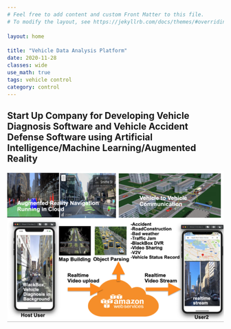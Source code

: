 ```yaml
---
# Feel free to add content and custom Front Matter to this file.
# To modify the layout, see https://jekyllrb.com/docs/themes/#overriding-theme-defaults

layout: home

title: "Vehicle Data Analysis Platform"
date: 2020-11-28
classes: wide
use_math: true
tags: vehicle control 
category: control 
---
```


## Start Up Company for Developing Vehicle Diagnosis Software and Vehicle Accident Defense Software using Artificial Intelligence/Machine Learning/Augmented Reality 

![totalservice](./assets/images/totalservice.png)
